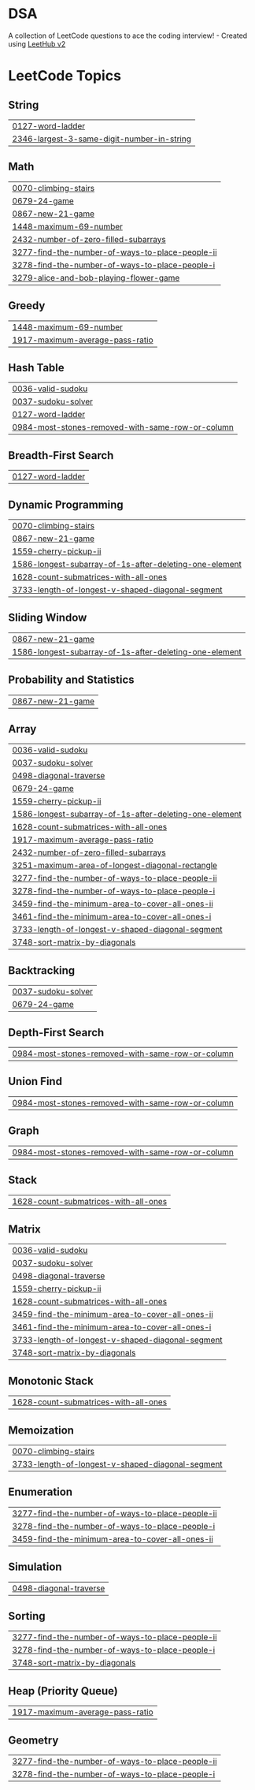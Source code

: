 # DSA
A collection of LeetCode questions to ace the coding interview! - Created using [LeetHub v2](https://github.com/arunbhardwaj/LeetHub-2.0)

<!---LeetCode Topics Start-->
# LeetCode Topics
## String
|  |
| ------- |
| [0127-word-ladder](https://github.com/rakshit432/DSA/tree/master/0127-word-ladder) |
| [2346-largest-3-same-digit-number-in-string](https://github.com/rakshit432/DSA/tree/master/2346-largest-3-same-digit-number-in-string) |
## Math
|  |
| ------- |
| [0070-climbing-stairs](https://github.com/rakshit432/DSA/tree/master/0070-climbing-stairs) |
| [0679-24-game](https://github.com/rakshit432/DSA/tree/master/0679-24-game) |
| [0867-new-21-game](https://github.com/rakshit432/DSA/tree/master/0867-new-21-game) |
| [1448-maximum-69-number](https://github.com/rakshit432/DSA/tree/master/1448-maximum-69-number) |
| [2432-number-of-zero-filled-subarrays](https://github.com/rakshit432/DSA/tree/master/2432-number-of-zero-filled-subarrays) |
| [3277-find-the-number-of-ways-to-place-people-ii](https://github.com/rakshit432/DSA/tree/master/3277-find-the-number-of-ways-to-place-people-ii) |
| [3278-find-the-number-of-ways-to-place-people-i](https://github.com/rakshit432/DSA/tree/master/3278-find-the-number-of-ways-to-place-people-i) |
| [3279-alice-and-bob-playing-flower-game](https://github.com/rakshit432/DSA/tree/master/3279-alice-and-bob-playing-flower-game) |
## Greedy
|  |
| ------- |
| [1448-maximum-69-number](https://github.com/rakshit432/DSA/tree/master/1448-maximum-69-number) |
| [1917-maximum-average-pass-ratio](https://github.com/rakshit432/DSA/tree/master/1917-maximum-average-pass-ratio) |
## Hash Table
|  |
| ------- |
| [0036-valid-sudoku](https://github.com/rakshit432/DSA/tree/master/0036-valid-sudoku) |
| [0037-sudoku-solver](https://github.com/rakshit432/DSA/tree/master/0037-sudoku-solver) |
| [0127-word-ladder](https://github.com/rakshit432/DSA/tree/master/0127-word-ladder) |
| [0984-most-stones-removed-with-same-row-or-column](https://github.com/rakshit432/DSA/tree/master/0984-most-stones-removed-with-same-row-or-column) |
## Breadth-First Search
|  |
| ------- |
| [0127-word-ladder](https://github.com/rakshit432/DSA/tree/master/0127-word-ladder) |
## Dynamic Programming
|  |
| ------- |
| [0070-climbing-stairs](https://github.com/rakshit432/DSA/tree/master/0070-climbing-stairs) |
| [0867-new-21-game](https://github.com/rakshit432/DSA/tree/master/0867-new-21-game) |
| [1559-cherry-pickup-ii](https://github.com/rakshit432/DSA/tree/master/1559-cherry-pickup-ii) |
| [1586-longest-subarray-of-1s-after-deleting-one-element](https://github.com/rakshit432/DSA/tree/master/1586-longest-subarray-of-1s-after-deleting-one-element) |
| [1628-count-submatrices-with-all-ones](https://github.com/rakshit432/DSA/tree/master/1628-count-submatrices-with-all-ones) |
| [3733-length-of-longest-v-shaped-diagonal-segment](https://github.com/rakshit432/DSA/tree/master/3733-length-of-longest-v-shaped-diagonal-segment) |
## Sliding Window
|  |
| ------- |
| [0867-new-21-game](https://github.com/rakshit432/DSA/tree/master/0867-new-21-game) |
| [1586-longest-subarray-of-1s-after-deleting-one-element](https://github.com/rakshit432/DSA/tree/master/1586-longest-subarray-of-1s-after-deleting-one-element) |
## Probability and Statistics
|  |
| ------- |
| [0867-new-21-game](https://github.com/rakshit432/DSA/tree/master/0867-new-21-game) |
## Array
|  |
| ------- |
| [0036-valid-sudoku](https://github.com/rakshit432/DSA/tree/master/0036-valid-sudoku) |
| [0037-sudoku-solver](https://github.com/rakshit432/DSA/tree/master/0037-sudoku-solver) |
| [0498-diagonal-traverse](https://github.com/rakshit432/DSA/tree/master/0498-diagonal-traverse) |
| [0679-24-game](https://github.com/rakshit432/DSA/tree/master/0679-24-game) |
| [1559-cherry-pickup-ii](https://github.com/rakshit432/DSA/tree/master/1559-cherry-pickup-ii) |
| [1586-longest-subarray-of-1s-after-deleting-one-element](https://github.com/rakshit432/DSA/tree/master/1586-longest-subarray-of-1s-after-deleting-one-element) |
| [1628-count-submatrices-with-all-ones](https://github.com/rakshit432/DSA/tree/master/1628-count-submatrices-with-all-ones) |
| [1917-maximum-average-pass-ratio](https://github.com/rakshit432/DSA/tree/master/1917-maximum-average-pass-ratio) |
| [2432-number-of-zero-filled-subarrays](https://github.com/rakshit432/DSA/tree/master/2432-number-of-zero-filled-subarrays) |
| [3251-maximum-area-of-longest-diagonal-rectangle](https://github.com/rakshit432/DSA/tree/master/3251-maximum-area-of-longest-diagonal-rectangle) |
| [3277-find-the-number-of-ways-to-place-people-ii](https://github.com/rakshit432/DSA/tree/master/3277-find-the-number-of-ways-to-place-people-ii) |
| [3278-find-the-number-of-ways-to-place-people-i](https://github.com/rakshit432/DSA/tree/master/3278-find-the-number-of-ways-to-place-people-i) |
| [3459-find-the-minimum-area-to-cover-all-ones-ii](https://github.com/rakshit432/DSA/tree/master/3459-find-the-minimum-area-to-cover-all-ones-ii) |
| [3461-find-the-minimum-area-to-cover-all-ones-i](https://github.com/rakshit432/DSA/tree/master/3461-find-the-minimum-area-to-cover-all-ones-i) |
| [3733-length-of-longest-v-shaped-diagonal-segment](https://github.com/rakshit432/DSA/tree/master/3733-length-of-longest-v-shaped-diagonal-segment) |
| [3748-sort-matrix-by-diagonals](https://github.com/rakshit432/DSA/tree/master/3748-sort-matrix-by-diagonals) |
## Backtracking
|  |
| ------- |
| [0037-sudoku-solver](https://github.com/rakshit432/DSA/tree/master/0037-sudoku-solver) |
| [0679-24-game](https://github.com/rakshit432/DSA/tree/master/0679-24-game) |
## Depth-First Search
|  |
| ------- |
| [0984-most-stones-removed-with-same-row-or-column](https://github.com/rakshit432/DSA/tree/master/0984-most-stones-removed-with-same-row-or-column) |
## Union Find
|  |
| ------- |
| [0984-most-stones-removed-with-same-row-or-column](https://github.com/rakshit432/DSA/tree/master/0984-most-stones-removed-with-same-row-or-column) |
## Graph
|  |
| ------- |
| [0984-most-stones-removed-with-same-row-or-column](https://github.com/rakshit432/DSA/tree/master/0984-most-stones-removed-with-same-row-or-column) |
## Stack
|  |
| ------- |
| [1628-count-submatrices-with-all-ones](https://github.com/rakshit432/DSA/tree/master/1628-count-submatrices-with-all-ones) |
## Matrix
|  |
| ------- |
| [0036-valid-sudoku](https://github.com/rakshit432/DSA/tree/master/0036-valid-sudoku) |
| [0037-sudoku-solver](https://github.com/rakshit432/DSA/tree/master/0037-sudoku-solver) |
| [0498-diagonal-traverse](https://github.com/rakshit432/DSA/tree/master/0498-diagonal-traverse) |
| [1559-cherry-pickup-ii](https://github.com/rakshit432/DSA/tree/master/1559-cherry-pickup-ii) |
| [1628-count-submatrices-with-all-ones](https://github.com/rakshit432/DSA/tree/master/1628-count-submatrices-with-all-ones) |
| [3459-find-the-minimum-area-to-cover-all-ones-ii](https://github.com/rakshit432/DSA/tree/master/3459-find-the-minimum-area-to-cover-all-ones-ii) |
| [3461-find-the-minimum-area-to-cover-all-ones-i](https://github.com/rakshit432/DSA/tree/master/3461-find-the-minimum-area-to-cover-all-ones-i) |
| [3733-length-of-longest-v-shaped-diagonal-segment](https://github.com/rakshit432/DSA/tree/master/3733-length-of-longest-v-shaped-diagonal-segment) |
| [3748-sort-matrix-by-diagonals](https://github.com/rakshit432/DSA/tree/master/3748-sort-matrix-by-diagonals) |
## Monotonic Stack
|  |
| ------- |
| [1628-count-submatrices-with-all-ones](https://github.com/rakshit432/DSA/tree/master/1628-count-submatrices-with-all-ones) |
## Memoization
|  |
| ------- |
| [0070-climbing-stairs](https://github.com/rakshit432/DSA/tree/master/0070-climbing-stairs) |
| [3733-length-of-longest-v-shaped-diagonal-segment](https://github.com/rakshit432/DSA/tree/master/3733-length-of-longest-v-shaped-diagonal-segment) |
## Enumeration
|  |
| ------- |
| [3277-find-the-number-of-ways-to-place-people-ii](https://github.com/rakshit432/DSA/tree/master/3277-find-the-number-of-ways-to-place-people-ii) |
| [3278-find-the-number-of-ways-to-place-people-i](https://github.com/rakshit432/DSA/tree/master/3278-find-the-number-of-ways-to-place-people-i) |
| [3459-find-the-minimum-area-to-cover-all-ones-ii](https://github.com/rakshit432/DSA/tree/master/3459-find-the-minimum-area-to-cover-all-ones-ii) |
## Simulation
|  |
| ------- |
| [0498-diagonal-traverse](https://github.com/rakshit432/DSA/tree/master/0498-diagonal-traverse) |
## Sorting
|  |
| ------- |
| [3277-find-the-number-of-ways-to-place-people-ii](https://github.com/rakshit432/DSA/tree/master/3277-find-the-number-of-ways-to-place-people-ii) |
| [3278-find-the-number-of-ways-to-place-people-i](https://github.com/rakshit432/DSA/tree/master/3278-find-the-number-of-ways-to-place-people-i) |
| [3748-sort-matrix-by-diagonals](https://github.com/rakshit432/DSA/tree/master/3748-sort-matrix-by-diagonals) |
## Heap (Priority Queue)
|  |
| ------- |
| [1917-maximum-average-pass-ratio](https://github.com/rakshit432/DSA/tree/master/1917-maximum-average-pass-ratio) |
## Geometry
|  |
| ------- |
| [3277-find-the-number-of-ways-to-place-people-ii](https://github.com/rakshit432/DSA/tree/master/3277-find-the-number-of-ways-to-place-people-ii) |
| [3278-find-the-number-of-ways-to-place-people-i](https://github.com/rakshit432/DSA/tree/master/3278-find-the-number-of-ways-to-place-people-i) |
<!---LeetCode Topics End-->